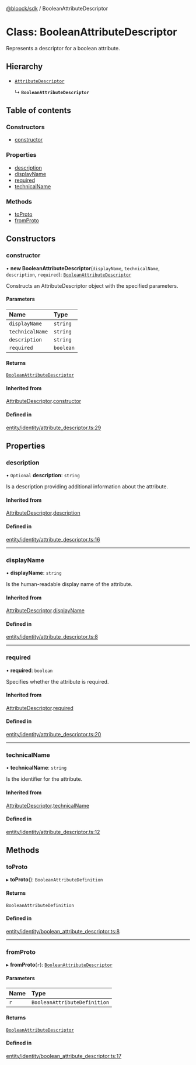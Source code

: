 [@bloock/sdk](../index.md) / BooleanAttributeDescriptor

# Class: BooleanAttributeDescriptor

Represents a descriptor for a boolean attribute.

## Hierarchy

- [`AttributeDescriptor`](AttributeDescriptor.md)

  ↳ **`BooleanAttributeDescriptor`**

## Table of contents

### Constructors

- [constructor](BooleanAttributeDescriptor.md#constructor)

### Properties

- [description](BooleanAttributeDescriptor.md#description)
- [displayName](BooleanAttributeDescriptor.md#displayname)
- [required](BooleanAttributeDescriptor.md#required)
- [technicalName](BooleanAttributeDescriptor.md#technicalname)

### Methods

- [toProto](BooleanAttributeDescriptor.md#toproto)
- [fromProto](BooleanAttributeDescriptor.md#fromproto)

## Constructors

### constructor

• **new BooleanAttributeDescriptor**(`displayName`, `technicalName`, `description`, `required`): [`BooleanAttributeDescriptor`](BooleanAttributeDescriptor.md)

Constructs an AttributeDescriptor object with the specified parameters.

#### Parameters

| Name | Type |
| :------ | :------ |
| `displayName` | `string` |
| `technicalName` | `string` |
| `description` | `string` |
| `required` | `boolean` |

#### Returns

[`BooleanAttributeDescriptor`](BooleanAttributeDescriptor.md)

#### Inherited from

[AttributeDescriptor](AttributeDescriptor.md).[constructor](AttributeDescriptor.md#constructor)

#### Defined in

[entity/identity/attribute_descriptor.ts:29](https://github.com/bloock/bloock-sdk/blob/8d532d6/languages/js/src/entity/identity/attribute_descriptor.ts#L29)

## Properties

### description

• `Optional` **description**: `string`

Is a description providing additional information about the attribute.

#### Inherited from

[AttributeDescriptor](AttributeDescriptor.md).[description](AttributeDescriptor.md#description)

#### Defined in

[entity/identity/attribute_descriptor.ts:16](https://github.com/bloock/bloock-sdk/blob/8d532d6/languages/js/src/entity/identity/attribute_descriptor.ts#L16)

___

### displayName

• **displayName**: `string`

Is the human-readable display name of the attribute.

#### Inherited from

[AttributeDescriptor](AttributeDescriptor.md).[displayName](AttributeDescriptor.md#displayname)

#### Defined in

[entity/identity/attribute_descriptor.ts:8](https://github.com/bloock/bloock-sdk/blob/8d532d6/languages/js/src/entity/identity/attribute_descriptor.ts#L8)

___

### required

• **required**: `boolean`

Specifies whether the attribute is required.

#### Inherited from

[AttributeDescriptor](AttributeDescriptor.md).[required](AttributeDescriptor.md#required)

#### Defined in

[entity/identity/attribute_descriptor.ts:20](https://github.com/bloock/bloock-sdk/blob/8d532d6/languages/js/src/entity/identity/attribute_descriptor.ts#L20)

___

### technicalName

• **technicalName**: `string`

Is the identifier for the attribute.

#### Inherited from

[AttributeDescriptor](AttributeDescriptor.md).[technicalName](AttributeDescriptor.md#technicalname)

#### Defined in

[entity/identity/attribute_descriptor.ts:12](https://github.com/bloock/bloock-sdk/blob/8d532d6/languages/js/src/entity/identity/attribute_descriptor.ts#L12)

## Methods

### toProto

▸ **toProto**(): `BooleanAttributeDefinition`

#### Returns

`BooleanAttributeDefinition`

#### Defined in

[entity/identity/boolean_attribute_descriptor.ts:8](https://github.com/bloock/bloock-sdk/blob/8d532d6/languages/js/src/entity/identity/boolean_attribute_descriptor.ts#L8)

___

### fromProto

▸ **fromProto**(`r`): [`BooleanAttributeDescriptor`](BooleanAttributeDescriptor.md)

#### Parameters

| Name | Type |
| :------ | :------ |
| `r` | `BooleanAttributeDefinition` |

#### Returns

[`BooleanAttributeDescriptor`](BooleanAttributeDescriptor.md)

#### Defined in

[entity/identity/boolean_attribute_descriptor.ts:17](https://github.com/bloock/bloock-sdk/blob/8d532d6/languages/js/src/entity/identity/boolean_attribute_descriptor.ts#L17)
